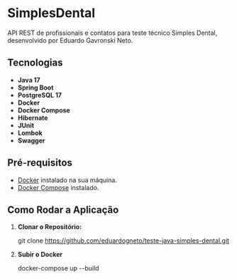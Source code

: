 # SimplesDental

API REST de profissionais e contatos para teste técnico Simples Dental, desenvolvido por Eduardo Gavronski Neto.

## **Tecnologias**

- **Java 17**
- **Spring Boot**
- **PostgreSQL 17**
- **Docker**
- **Docker Compose**
- **Hibernate**
- **JUnit**
- **Lombok**
- **Swagger**

## **Pré-requisitos**

- [Docker](https://www.docker.com/get-started) instalado na sua máquina.
- [Docker Compose](https://docs.docker.com/compose/install/) instalado.

## **Como Rodar a Aplicação**

1. **Clonar o Repositório:**

   git clone https://github.com/eduardogneto/teste-java-simples-dental.git

2. **Subir o Docker**

   docker-compose up --build
